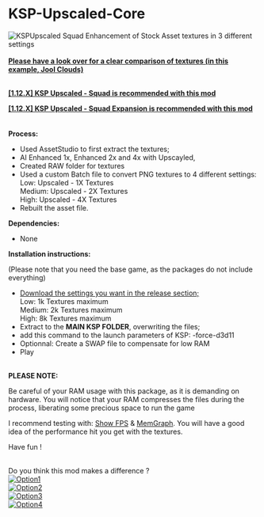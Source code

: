 # KSP-Upscaled-Core
<img src="https://i.postimg.cc/qqPGTRds/Compression-8k.png" alt="KSPUpscaled Squad" />
Enhancement of Stock Asset textures in 3 different settings
<br>
<br>
<b><a href="https://ksp-upscaled-core-compare.neocities.org/4xcompare/compare">Please have a look over for a clear comparison of textures (in this example, Jool Clouds)</a></b><br>
<br>

<b><a href="https://github.com/Lucke001/KSP-Upscaled-Squad">[1.12.X] KSP Upscaled - Squad is recommended with this mod</a></b>
<br>

<b><a href="https://github.com/Lucke001/KSP-Upscaled-Squad-Expansion">[1.12.X] KSP Upscaled - Squad Expansion is recommended with this mod</a></b>
<br><br><br>
<b>Process:</b><br>

- Used AssetStudio to first extract the textures;<br>
- AI Enhanced 1x, Enhanced 2x and 4x with Upscayled, <br>
- Created RAW folder for textures<br>
- Used a custom Batch file to convert PNG textures to 4 different settings:<br>
  Low: Upscaled - 1X Textures<br>
  Medium: Upscaled - 2X Textures<br>
  High: Upscaled - 4X Textures<br>
- Rebuilt the asset file.

<b>Dependencies:</b><br>
- None

<b>Installation instructions:</b><br>

(Please note that you need the base game, as the packages do not include everything)<br>

- <a href="https://github.com/Lucke001/KSP-Upscaled-Core/releases">Download the settings you want in the release section;</a><br>
  Low: 1k Textures maximum<br>
  Medium: 2k Textures maximum<br>
  High: 8k Textures maximum<br>
- Extract to the <b>MAIN KSP FOLDER</b>, overwriting the files;<br>
- add this command to the launch parameters of KSP: -force-d3d11<br>
- Optionnal: Create a SWAP file to compensate for low RAM<br>
- Play<br><br>



<b>PLEASE NOTE:</b>

Be careful of your RAM usage with this package, as it is demanding on hardware. You will notice that your RAM compresses the files during the process, liberating some precious space to run the game

I recommend testing with: <a href="https://github.com/linuxgurugamer/ShowFPS">Show FPS</a> & <a href="https://github.com/linuxgurugamer/MemGraph">MemGraph</a>. You will have a good idea of the performance hit you get with the textures.

Have fun ! <br><br>

<div align="left">
Do you think this mod makes a difference ?
</br>
<a href="https://widgetbite.com/polls/1fbd8e44-905a-4f66-b9a9-4193581cf11a/options/1/vote">
<img alt="Option1" src="https://widgetbite.com/polls/1fbd8e44-905a-4f66-b9a9-4193581cf11a/options/1"/>
</a>
</br>

<a href="https://widgetbite.com/polls/1fbd8e44-905a-4f66-b9a9-4193581cf11a/options/2/vote">
<img alt="Option2" src="https://widgetbite.com/polls/1fbd8e44-905a-4f66-b9a9-4193581cf11a/options/2"/>
</a>
</br>

<a href="https://widgetbite.com/polls/1fbd8e44-905a-4f66-b9a9-4193581cf11a/options/3/vote">
<img alt="Option3" src="https://widgetbite.com/polls/1fbd8e44-905a-4f66-b9a9-4193581cf11a/options/3"/>
</a> 
</br>

<a href="https://widgetbite.com/polls/1fbd8e44-905a-4f66-b9a9-4193581cf11a/options/4/vote">
<img alt="Option4" src="https://widgetbite.com/polls/1fbd8e44-905a-4f66-b9a9-4193581cf11a/options/4"/>
</a>
</br>
</div>


